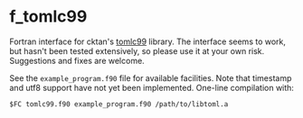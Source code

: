 # f_tomlc99
Fortran interface for cktan's [tomlc99](https://github.com/cktan/tomlc99) library. The interface seems to work, but hasn't been tested extensively, so please use it at your own risk. Suggestions and fixes are welcome. 

See the `example_program.f90` file for available facilities. Note that timestamp and utf8 support have not yet been implemented. One-line compilation with:

`$FC tomlc99.f90 example_program.f90 /path/to/libtoml.a`
